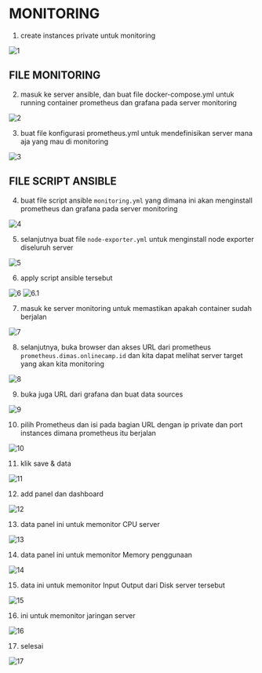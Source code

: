 # MONITORING

1. create instances private untuk monitoring

![1](assets/01.png)

## FILE MONITORING

2. masuk ke server ansible, dan buat file docker-compose.yml untuk running container prometheus dan grafana pada server monitoring

![2](assets/02.png)

3. buat file konfigurasi prometheus.yml untuk mendefinisikan server mana aja yang mau di monitoring

![3](assets/03.png)

## FILE SCRIPT ANSIBLE

4. buat file script ansible `monitoring.yml` yang dimana ini akan menginstall prometheus dan grafana pada server monitoring

![4](assets/04.png)

5. selanjutnya buat file `node-exporter.yml` untuk menginstall node exporter diseluruh server

![5](assets/05.png)

6. apply script ansible tersebut

![6](assets/06.png)
![6.1](assets/07.png)

7. masuk ke server monitoring untuk memastikan apakah container sudah berjalan

![7](assets/08.png)

8. selanjutnya, buka browser dan akses URL dari prometheus `prometheus.dimas.onlinecamp.id` dan kita dapat melihat server target yang akan kita monitoring

![8](assets/09.png)

9. buka juga URL dari grafana dan buat data sources

![9](assets/10.png)

10. pilih Prometheus dan isi pada bagian URL dengan ip private dan port instances dimana prometheus itu berjalan

![10](assets/11.png)

11. klik save & data

![11](assets/12.png)

12. add panel dan dashboard

![12](assets/13.png)

13. data panel ini untuk memonitor CPU server

![13](assets/14.png)

14. data panel ini untuk memonitor Memory penggunaan

![14](assets/15.png)

15. data ini untuk memonitor Input Output dari Disk server tersebut

![15](assets/16.png)

16. ini untuk memonitor jaringan server

![16](assets/17.png)

17. selesai 

![17](assets/18.png)
